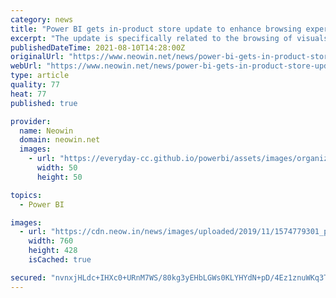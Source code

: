 ```yaml
---
category: news
title: "Power BI gets in-product store update to enhance browsing experience"
excerpt: "The update is specifically related to the browsing of visuals, improving the user experience to make it easier and more efficient to filter, sort, and search for visuals for AppSource in Power BI."
publishedDateTime: 2021-08-10T14:28:00Z
originalUrl: "https://www.neowin.net/news/power-bi-gets-in-product-store-update-to-enhance-browsing-experience/"
webUrl: "https://www.neowin.net/news/power-bi-gets-in-product-store-update-to-enhance-browsing-experience/"
type: article
quality: 77
heat: 77
published: true

provider:
  name: Neowin
  domain: neowin.net
  images:
    - url: "https://everyday-cc.github.io/powerbi/assets/images/organizations/neowin.net-50x50.jpg"
      width: 50
      height: 50

topics:
  - Power BI

images:
  - url: "https://cdn.neow.in/news/images/uploaded/2019/11/1574779301_powerbi1_story.jpg"
    width: 760
    height: 428
    isCached: true

secured: "nvnxjHLdc+IHXc0+URnM7WS/80kg3yEHbLGWs0KLYHYdN+pD/4Ez1znuWKq3T9vFYA8QeCxTrAqt+Pq9rR1VrWNnxclE7tCdvqs5faePoTjzlxi3+XDRkfJ0NilDOoLGQvRj8HiXhHZF2sXNgCkY31fb/hsVgd2BI9LoM8rKg4VzTRy5grgPrJkI7+Qx5+4KufIEBWVF/eQN3zHDh03BX42FKhmNyuhiAAcv4Z99rzJsIdgYiZns1JKfCycH3aDZs9Hlrnf7gXfwOLvDMyoc3pnmrXuw4xIl2pLvwGGxe24w7tbaaGATgO5+ObnVhR37L+GA8oGjpQQ/W4251jxdhjrfH70q1hR+jBZ3377sb+o=;p5O77YLjMFbdHKjVze0a1Q=="
---
```


